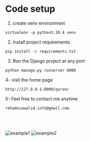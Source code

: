 # Code setup

1. create venv environment

```
virtualenv -p python3.10.4 venv
```

2. install project requirements

```
pip install -r requirements.txt
```

3. Run the Django project at any port

```
python manage.py runserver 8000
```

4- visit the home page
```
http://127.0.0.1:8000/quran/
```

5- Feel free to contact me anytime
```
rehamniawalid.info@gmail.com
```
</br>
</br>


![example1](https://user-images.githubusercontent.com/66135457/209313226-f22136e8-b9c1-490e-bf07-dce804f55059.JPG)
![example2](https://user-images.githubusercontent.com/66135457/209313598-22ef8447-0365-4ac5-8a7b-24285dcefe91.JPG)
